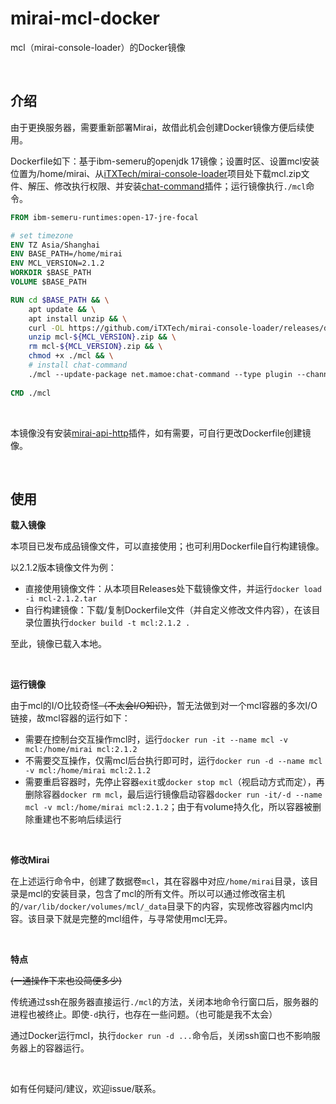 # mirai-mcl-docker
mcl（mirai-console-loader）的Docker镜像

&nbsp;

## 介绍

由于更换服务器，需要重新部署Mirai，故借此机会创建Docker镜像方便后续使用。

Dockerfile如下：基于ibm-semeru的openjdk 17镜像；设置时区、设置mcl安装位置为/home/mirai、从[iTXTech/mirai-console-loader](https://github.com/iTXTech/mirai-console-loader/releases)项目处下载mcl.zip文件、解压、修改执行权限、并安装[chat-command](https://docs.mirai.mamoe.net/ConsoleTerminal.html#%E5%A6%82%E4%BD%95%E5%AE%89%E8%A3%85%E5%AE%98%E6%96%B9%E6%8F%92%E4%BB%B6)插件；运行镜像执行`./mcl`命令。

```dockerfile
FROM ibm-semeru-runtimes:open-17-jre-focal

# set timezone
ENV TZ Asia/Shanghai
ENV BASE_PATH=/home/mirai
ENV MCL_VERSION=2.1.2
WORKDIR $BASE_PATH
VOLUME $BASE_PATH

RUN cd $BASE_PATH && \
    apt update && \
    apt install unzip && \
    curl -OL https://github.com/iTXTech/mirai-console-loader/releases/download/v${MCL_VERSION}/mcl-${MCL_VERSION}.zip && \
    unzip mcl-${MCL_VERSION}.zip && \
    rm mcl-${MCL_VERSION}.zip && \
    chmod +x ./mcl && \
    # install chat-command
    ./mcl --update-package net.mamoe:chat-command --type plugin --channel stable
    
CMD ./mcl
```

&nbsp;

本镜像没有安装[mirai-api-http](https://docs.mirai.mamoe.net/ConsoleTerminal.html#%E5%A6%82%E4%BD%95%E5%AE%89%E8%A3%85%E5%AE%98%E6%96%B9%E6%8F%92%E4%BB%B6)插件，如有需要，可自行更改Dockerfile创建镜像。

&nbsp;

## 使用

**载入镜像**

本项目已发布成品镜像文件，可以直接使用；也可利用Dockerfile自行构建镜像。

以2.1.2版本镜像文件为例：

* 直接使用镜像文件：从本项目Releases处下载镜像文件，并运行`docker load -i mcl-2.1.2.tar`
* 自行构建镜像：下载/复制Dockerfile文件（并自定义修改文件内容），在该目录位置执行`docker build -t mcl:2.1.2 .`

至此，镜像已载入本地。

&nbsp;

**运行镜像**

由于mcl的I/O比较奇怪~~（不太会I/O知识）~~，暂无法做到对一个mcl容器的多次I/O链接，故mcl容器的运行如下：

* 需要在控制台交互操作mcl时，运行`docker run -it --name mcl -v mcl:/home/mirai mcl:2.1.2` 
* 不需要交互操作，仅需mcl后台执行即可时，运行`docker run -d --name mcl -v mcl:/home/mirai mcl:2.1.2`
* 需要重启容器时，先停止容器`exit`或`docker stop mcl`（视启动方式而定），再删除容器`docker rm mcl`，最后运行镜像启动容器`docker run -it/-d --name mcl -v mcl:/home/mirai mcl:2.1.2`；由于有volume持久化，所以容器被删除重建也不影响后续运行

&nbsp;

**修改Mirai**

在上述运行命令中，创建了数据卷`mcl`，其在容器中对应`/home/mirai`目录，该目录是mcl的安装目录，包含了mcl的所有文件。所以可以通过修改宿主机的`/var/lib/docker/volumes/mcl/_data`目录下的内容，实现修改容器内mcl内容。该目录下就是完整的mcl组件，与寻常使用mcl无异。

&nbsp;

**特点**

~~(一通操作下来也没简便多少)~~ 

传统通过ssh在服务器直接运行`./mcl`的方法，关闭本地命令行窗口后，服务器的进程也被终止。即使`-d`执行，也存在一些问题。（也可能是我不太会）

通过Docker运行mcl，执行`docker run -d ...`命令后，关闭ssh窗口也不影响服务器上的容器运行。

&nbsp;

如有任何疑问/建议，欢迎issue/联系。

